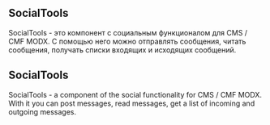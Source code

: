 ## SocialTools 
SocialTools -  это компонент с социальным функционалом для CMS / CMF MODX. С помощью него можно отправлять сообщения, читать сообщения, получать списки входящих и исходящих сообщений.
## SocialTools 
SocialTools - a component of the social functionality for CMS / CMF MODX. With it you can post messages, read messages, get a list of incoming and outgoing messages.



